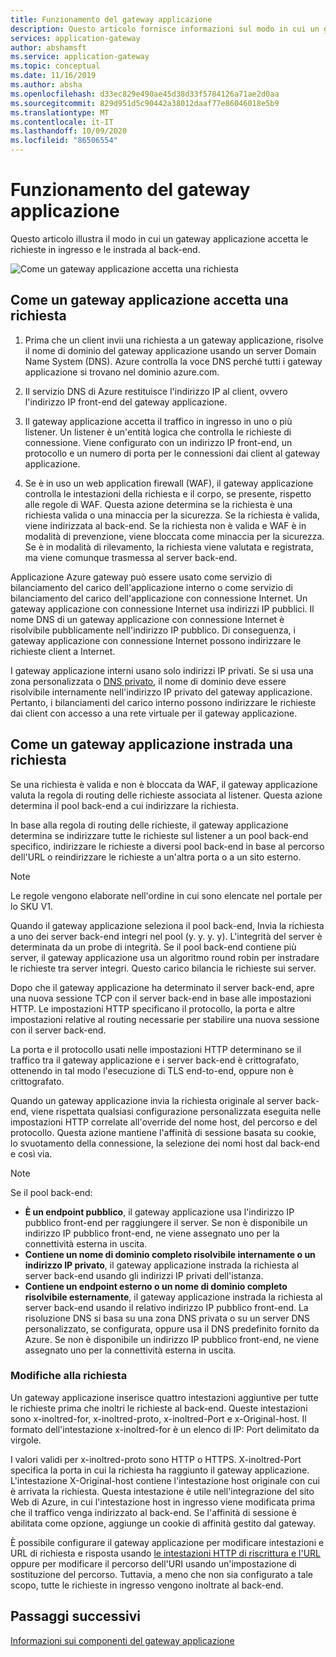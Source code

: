 ```yaml
---
title: Funzionamento del gateway applicazione
description: Questo articolo fornisce informazioni sul modo in cui un gateway applicazione accetta le richieste in ingresso e le instrada al back-end.
services: application-gateway
author: abshamsft
ms.service: application-gateway
ms.topic: conceptual
ms.date: 11/16/2019
ms.author: absha
ms.openlocfilehash: d33ec829e490ae45d38d33f5784126a71ae2d0aa
ms.sourcegitcommit: 829d951d5c90442a38012daaf77e86046018e5b9
ms.translationtype: MT
ms.contentlocale: it-IT
ms.lasthandoff: 10/09/2020
ms.locfileid: "86506554"
---
```

# <a name="how-an-application-gateway-works"></a>Funzionamento del gateway applicazione

Questo articolo illustra il modo in cui un gateway applicazione accetta le richieste in ingresso e le instrada al back-end.

![Come un gateway applicazione accetta una richiesta](./media/how-application-gateway-works/how-application-gateway-works.png)

## <a name="how-an-application-gateway-accepts-a-request"></a>Come un gateway applicazione accetta una richiesta

1. Prima che un client invii una richiesta a un gateway applicazione, risolve il nome di dominio del gateway applicazione usando un server Domain Name System (DNS). Azure controlla la voce DNS perché tutti i gateway applicazione si trovano nel dominio azure.com.

2. Il servizio DNS di Azure restituisce l'indirizzo IP al client, ovvero l'indirizzo IP front-end del gateway applicazione.

3. Il gateway applicazione accetta il traffico in ingresso in uno o più listener. Un listener è un'entità logica che controlla le richieste di connessione. Viene configurato con un indirizzo IP front-end, un protocollo e un numero di porta per le connessioni dai client al gateway applicazione.

4. Se è in uso un web application firewall (WAF), il gateway applicazione controlla le intestazioni della richiesta e il corpo, se presente, rispetto alle regole di WAF. Questa azione determina se la richiesta è una richiesta valida o una minaccia per la sicurezza. Se la richiesta è valida, viene indirizzata al back-end. Se la richiesta non è valida e WAF è in modalità di prevenzione, viene bloccata come minaccia per la sicurezza. Se è in modalità di rilevamento, la richiesta viene valutata e registrata, ma viene comunque trasmessa al server back-end.

Applicazione Azure gateway può essere usato come servizio di bilanciamento del carico dell'applicazione interno o come servizio di bilanciamento del carico dell'applicazione con connessione Internet. Un gateway applicazione con connessione Internet usa indirizzi IP pubblici. Il nome DNS di un gateway applicazione con connessione Internet è risolvibile pubblicamente nell'indirizzo IP pubblico. Di conseguenza, i gateway applicazione con connessione Internet possono indirizzare le richieste client a Internet.

I gateway applicazione interni usano solo indirizzi IP privati. Se si usa una zona personalizzata o [DNS privato](https://docs.microsoft.com/azure/dns/private-dns-overview), il nome di dominio deve essere risolvibile internamente nell'indirizzo IP privato del gateway applicazione. Pertanto, i bilanciamenti del carico interno possono indirizzare le richieste dai client con accesso a una rete virtuale per il gateway applicazione.

## <a name="how-an-application-gateway-routes-a-request"></a>Come un gateway applicazione instrada una richiesta

Se una richiesta è valida e non è bloccata da WAF, il gateway applicazione valuta la regola di routing delle richieste associata al listener. Questa azione determina il pool back-end a cui indirizzare la richiesta.

In base alla regola di routing delle richieste, il gateway applicazione determina se indirizzare tutte le richieste sul listener a un pool back-end specifico, indirizzare le richieste a diversi pool back-end in base al percorso dell'URL o reindirizzare le richieste a un'altra porta o a un sito esterno.
>[!NOTE]
>Le regole vengono elaborate nell'ordine in cui sono elencate nel portale per lo SKU V1. 

Quando il gateway applicazione seleziona il pool back-end, Invia la richiesta a uno dei server back-end integri nel pool (y. y. y. y). L'integrità del server è determinata da un probe di integrità. Se il pool back-end contiene più server, il gateway applicazione usa un algoritmo round robin per instradare le richieste tra server integri. Questo carico bilancia le richieste sui server.

Dopo che il gateway applicazione ha determinato il server back-end, apre una nuova sessione TCP con il server back-end in base alle impostazioni HTTP. Le impostazioni HTTP specificano il protocollo, la porta e altre impostazioni relative al routing necessarie per stabilire una nuova sessione con il server back-end.

La porta e il protocollo usati nelle impostazioni HTTP determinano se il traffico tra il gateway applicazione e i server back-end è crittografato, ottenendo in tal modo l'esecuzione di TLS end-to-end, oppure non è crittografato.

Quando un gateway applicazione invia la richiesta originale al server back-end, viene rispettata qualsiasi configurazione personalizzata eseguita nelle impostazioni HTTP correlate all'override del nome host, del percorso e del protocollo. Questa azione mantiene l'affinità di sessione basata su cookie, lo svuotamento della connessione, la selezione dei nomi host dal back-end e così via.

 >[!NOTE]
>Se il pool back-end:
> - **È un endpoint pubblico**, il gateway applicazione usa l'indirizzo IP pubblico front-end per raggiungere il server. Se non è disponibile un indirizzo IP pubblico front-end, ne viene assegnato uno per la connettività esterna in uscita.
> - **Contiene un nome di dominio completo risolvibile internamente o un indirizzo IP privato**, il gateway applicazione instrada la richiesta al server back-end usando gli indirizzi IP privati dell'istanza.
> - **Contiene un endpoint esterno o un nome di dominio completo risolvibile esternamente**, il gateway applicazione instrada la richiesta al server back-end usando il relativo indirizzo IP pubblico front-end. La risoluzione DNS si basa su una zona DNS privata o su un server DNS personalizzato, se configurata, oppure usa il DNS predefinito fornito da Azure. Se non è disponibile un indirizzo IP pubblico front-end, ne viene assegnato uno per la connettività esterna in uscita.

### <a name="modifications-to-the-request"></a>Modifiche alla richiesta

Un gateway applicazione inserisce quattro intestazioni aggiuntive per tutte le richieste prima che inoltri le richieste al back-end. Queste intestazioni sono x-inoltred-for, x-inoltred-proto, x-inoltred-Port e x-Original-host. Il formato dell'intestazione x-inoltred-for è un elenco di IP: Port delimitato da virgole.

I valori validi per x-inoltred-proto sono HTTP o HTTPS. X-inoltred-Port specifica la porta in cui la richiesta ha raggiunto il gateway applicazione. L'intestazione X-Original-host contiene l'intestazione host originale con cui è arrivata la richiesta. Questa intestazione è utile nell'integrazione del sito Web di Azure, in cui l'intestazione host in ingresso viene modificata prima che il traffico venga indirizzato al back-end. Se l'affinità di sessione è abilitata come opzione, aggiunge un cookie di affinità gestito dal gateway.

È possibile configurare il gateway applicazione per modificare intestazioni e URL di richiesta e risposta usando [le intestazioni HTTP di riscrittura e l'URL](rewrite-http-headers-url.md) oppure per modificare il percorso dell'URI usando un'impostazione di sostituzione del percorso. Tuttavia, a meno che non sia configurato a tale scopo, tutte le richieste in ingresso vengono inoltrate al back-end.

## <a name="next-steps"></a>Passaggi successivi

[Informazioni sui componenti del gateway applicazione](application-gateway-components.md)
